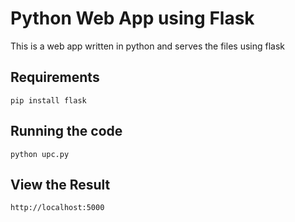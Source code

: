 Python Web App using Flask
==========================
This is a web app written in python and serves the files using flask



Requirements
------------
`pip install flask`


Running the code
----------------
`python upc.py`


View the Result
---------------
`http://localhost:5000`